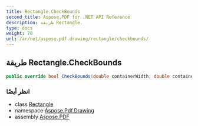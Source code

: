 ```yaml
---
title: Rectangle.CheckBounds
second_title: Aspose.PDF for .NET API Reference
description: طريقة Rectangle.
type: docs
weight: 70
url: /ar/net/aspose.pdf.drawing/rectangle/checkbounds/
---
```

## طريقة Rectangle.CheckBounds

```csharp
public override bool CheckBounds(double containerWidth, double containerHeight)
```

### انظر أيضًا

* class [Rectangle](../)
* namespace [Aspose.Pdf.Drawing](../../../aspose.pdf.drawing/)
* assembly [Aspose.PDF](../../../)